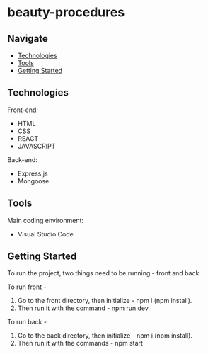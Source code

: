 # beauty-procedures

## Navigate

- [Technologies](#technologies)
- [Tools](#tools)
- [Getting Started](#getting-started)

## Technologies

Front-end:
- HTML
- CSS
- REACT
- JAVASCRIPT
  
Back-end:
- Express.js
- Mongoose

## Tools

Main coding environment:
- Visual Studio Code

## Getting Started

To run the project, two things need to be running - front and back.

To run front - 

1. Go to the front directory, then initialize - npm i (npm install).
2. Then run it with the command - npm run dev

To run back -

1. Go to the back directory, then initialize - npm i (npm install).
2. Then run it with the commands - npm start
